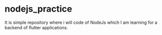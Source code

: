 # nodejs_practice
It is simple repository where i will code of NodeJs which I am learning for a backend of flutter applications.

